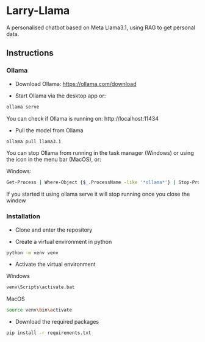 # Larry-Llama
A personalised chatbot based on Meta Llama3.1, using RAG to get personal data.

## Instructions

### Ollama
* Download Ollama: https://ollama.com/download

* Start Ollama via the desktop app or:
```sh
ollama serve
```
You can check if Ollama is running on: http://localhost:11434

* Pull the model from Ollama
```sh
ollama pull llama3.1
```

You can stop Ollama from running in the task manager (Windows) or using the icon in the menu bar (MacOS), or:

Windows:
```sh
Get-Process | Where-Object {$_.ProcessName -like '*ollama*'} | Stop-Process
```

If you started it using ollama serve it will stop running once you close the window

### Installation
* Clone and enter the repository

* Create a virtual environment in python
```sh
python -m venv venv
```

* Activate the virtual environment

Windows
```sh
venv\Scripts\activate.bat
```
MacOS
```sh
source venv\bin\activate
```

* Download the required packages
```sh
pip install -r requirements.txt
```
